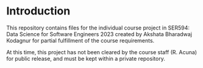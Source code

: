 ﻿# Introduction
This repository contains files for the individual course project in SER594: Data Science for Software Engineers 2023 created by Akshata Bharadwaj Kodagnur for partial fulfillment of the course requirements.

At this time, this project has not been cleared by the course staff (R. Acuna) for public release, and must be kept within a private repository.
